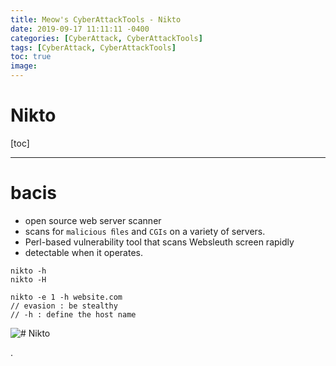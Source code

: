 ```yaml
---
title: Meow's CyberAttackTools - Nikto
date: 2019-09-17 11:11:11 -0400
categories: [CyberAttack, CyberAttackTools]
tags: [CyberAttack, CyberAttackTools]
toc: true
image:
---
```


# Nikto

[toc]

---

# bacis

- open source web server scanner 
- scans for `malicious ﬁles` and `CGIs` on a variety of servers. 
- Perl-based vulnerability tool that scans Websleuth screen rapidly
- detectable when it operates.

```
nikto -h
nikto -H

nikto -e 1 -h website.com
// evasion : be stealthy
// -h : define the host name
```


![# Nikto](https://i.imgur.com/yn1QiUC.png)

.